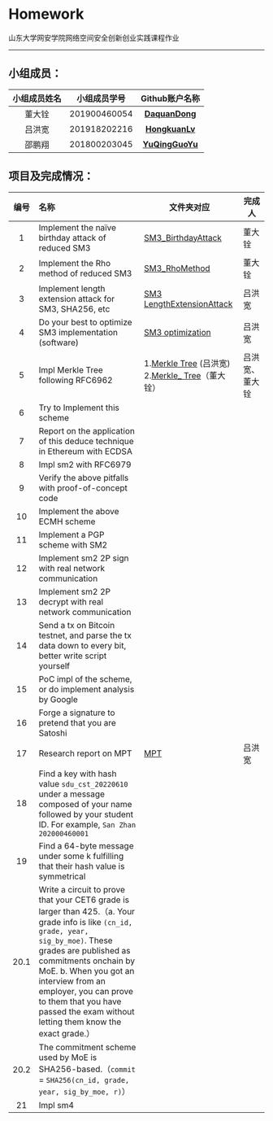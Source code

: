 # Homework

山东大学网安学院网络空间安全创新创业实践课程作业

------

## 小组成员：

| 小组成员姓名 | 小组成员学号 |                  Github账户名称                   |
| :----------: | :----------: | :-----------------------------------------------: |
|    董大铨    | 201900460054 |  [**DaquanDong**](https://github.com/DaquanDong)  |
|    吕洪宽    | 201918202216 | [**HongkuanLv** ](https://github.com/HongkuanLv)  |
|    邵鹏翔    | 201800203045 | [**YuQingGuoYu**](https://github.com/YuQingGuoYu) |

## 项目及完成情况：

| 编号 | 名称                                                         | 文件夹对应                                                   | 完成人         |
| :--: | :----------------------------------------------------------- | ------------------------------------------------------------ | -------------- |
|  1   | Implement the naïve birthday attack of reduced SM3           | [SM3_BirthdayAttack](https://github.com/DaquanDong/Homework/tree/main/SM3_BirthdayAttack) | 董大铨         |
|  2   | Implement the Rho method of reduced SM3                      | [SM3_RhoMethod](https://github.com/DaquanDong/Homework/tree/main/SM3_RhoMethod) | 董大铨         |
|  3   | Implement length extension attack for SM3, SHA256, etc       | [SM3 LengthExtensionAttack](https://github.com/DaquanDong/Homework/tree/main/SM3_length%20extension%20attack) | 吕洪宽         |
|  4   | Do your best to optimize SM3 implementation (software)       | [SM3 optimization](https://github.com/DaquanDong/Homework/tree/main/SM3%20optimization) | 吕洪宽         |
|  5   | Impl Merkle Tree following RFC6962                           | 1.[Merkle Tree](https://github.com/DaquanDong/Homework/tree/main/Merkle%20Tree) (吕洪宽) 2.[Merkle_ Tree](https://github.com/DaquanDong/Homework/tree/main/Merkle_Tree)（董大铨） | 吕洪宽、董大铨 |
|  6   | Try to Implement this scheme                                 |                                                              |                |
|  7   | Report on the application of this deduce technique in Ethereum with ECDSA |                                                              |                |
|  8   | Impl sm2 with RFC6979                                        |                                                              |                |
|  9   | Verify the above pitfalls with proof-of-concept code         |                                                              |                |
|  10  | Implement the above ECMH scheme                              |                                                              |                |
|  11  | Implement a PGP scheme with SM2                              |                                                              |                |
|  12  | Implement sm2 2P sign with real network communication        |                                                              |                |
|  13  | Implement sm2 2P decrypt with real network communication     |                                                              |                |
|  14  | Send a tx on Bitcoin testnet, and parse the tx data down to every bit, better write script yourself |                                                              |                |
|  15  | PoC impl of the scheme, or do implement analysis by Google   |                                                              |                |
|  16  | Forge a signature to pretend that you are Satoshi            |                                                              |                |
|  17  | Research report on MPT                                       | [MPT](https://github.com/DaquanDong/Homework/tree/main/Merkle%20Patricia%20Trie) | 吕洪宽         |
|  18  | Find a key with hash value `sdu_cst_20220610` under a message composed of your name followed by your student ID. For example, `San Zhan 202000460001` |                                                              |                |
|  19  | Find a 64-byte message under some k fulfilling that their hash value is symmetrical |                                                              |                |
| 20.1 | Write a circuit to prove that your CET6 grade is larger than 425.（a. Your grade info is like `(cn_id, grade, year, sig_by_moe)`. These grades are published as commitments onchain by MoE. b. When you got an interview from an employer, you can prove to them that you have passed the exam without letting them know the exact grade.） |                                                              |                |
| 20.2 | The commitment scheme used by MoE is SHA256-based.（`commit` = `SHA256(cn_id, grade, year, sig_by_moe, r)`） |                                                              |                |
|  21  | Impl sm4                                                     |                                                              |                |
